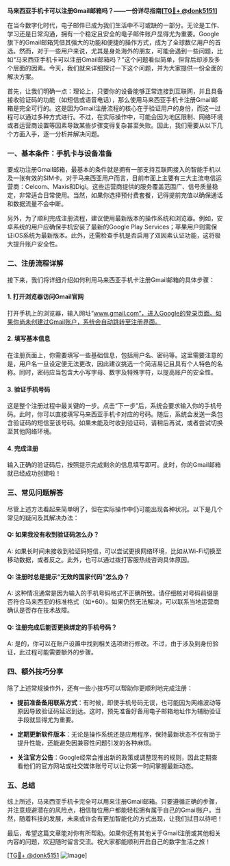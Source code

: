 **马来西亚手机卡可以注册Gmail邮箱吗？——一份详尽指南[[TG💪+ @donk5151](https://t.me/s/donk5151)]**

在当今数字化时代，电子邮件已成为我们生活中不可或缺的一部分。无论是工作、学习还是日常沟通，拥有一个稳定且安全的电子邮件账户显得尤为重要。Google旗下的Gmail邮箱凭借其强大的功能和便捷的操作方式，成为了全球数亿用户的首选。然而，对于一些用户来说，尤其是身处海外的朋友，可能会遇到一些问题，比如“马来西亚手机卡可以注册Gmail邮箱吗？”这个问题看似简单，但背后却涉及多个层面的因素。今天，我们就来详细探讨一下这个问题，并为大家提供一份全面的解决方案。

首先，让我们明确一点：理论上，只要你的设备能够正常连接到互联网，并且具备接收验证码的功能（如短信或语音电话），那么使用马来西亚手机卡注册Gmail邮箱是完全可行的。这是因为Gmail注册流程的核心在于验证用户的身份，而这一过程可以通过多种方式进行。不过，在实际操作中，可能会因为地区限制、网络环境或者运营商设置等因素导致某些步骤变得复杂甚至失败。因此，我们需要从以下几个方面入手，逐一分析并解决问题。

### **一、基本条件：手机卡与设备准备**

要成功注册Gmail邮箱，最基本的条件就是拥有一部支持互联网接入的智能手机以及一张有效的SIM卡。对于马来西亚用户而言，目前市面上主要有三大主流电信运营商：Celcom、Maxis和Digi。这些运营商提供的服务覆盖范围广、信号质量稳定，非常适合日常使用。当然，如果你选择预付费套餐，记得提前充值以确保通话和数据流量不会中断。

另外，为了顺利完成注册流程，建议使用最新版本的操作系统和浏览器。例如，安卓系统的用户应确保手机安装了最新的Google Play Services；苹果用户则需保证iOS系统为最新版本。此外，还需检查手机是否启用了双因素认证功能，这将极大提升账户安全性。

### **二、注册流程详解**

接下来，我们将详细介绍如何利用马来西亚手机卡注册Gmail邮箱的具体步骤：

#### **1. 打开浏览器访问Gmail官网**
打开手机上的浏览器，输入网址“www.gmail.com”，进入Google的登录页面。如果你尚未创建过Gmail账户，系统会自动跳转至注册界面。

#### **2. 填写基本信息**
在注册页面上，你需要填写一些基础信息，包括用户名、密码等。这里需要注意的是，用户名一旦设定便无法更改，因此建议挑选一个简洁易记且具有个人特色的名称。同时，密码应当包含大小写字母、数字及特殊字符，以提高账户的安全性。

#### **3. 验证手机号码**
这是整个注册过程中最关键的一步。点击“下一步”后，系统会要求输入你的手机号码。此时，你可以直接填写马来西亚手机卡对应的号码。随后，系统会发送一条包含验证码的短信至该号码。如果未能及时收到验证码，请稍后再试，或者尝试切换至其他网络环境。

#### **4. 完成注册**
输入正确的验证码后，按照提示完成剩余的信息填写即可。此时，你的Gmail邮箱就已经成功创建啦！

### **三、常见问题解答**

尽管上述方法看起来简单明了，但在实际操作中仍可能出现各种状况。以下是几个常见的疑问及其解决办法：

#### **Q: 如果我没有收到验证码怎么办？**
A: 如果长时间未接收到验证码短信，可以尝试更换网络环境，比如从Wi-Fi切换至移动数据，或者反之。此外，也可以通过拨打客服热线咨询具体原因。

#### **Q: 注册时总是提示“无效的国家代码”怎么办？**
A: 这种情况通常是因为输入的手机号码格式不正确所致。请仔细核对号码前缀是否符合马来西亚的标准格式（如+60）。如果仍然无法解决，可以联系当地运营商确认是否存在技术故障。

#### **Q: 注册完成后能否更换绑定的手机号码？**
A: 是的，你可以在账户设置中找到相关选项进行修改。不过，由于涉及到身份验证，此过程可能需要额外的步骤。

### **四、额外技巧分享**

除了上述常规操作外，还有一些小技巧可以帮助你更顺利地完成注册：

- **提前准备备用联系方式**：有时候，即使手机号码无误，也可能因为网络波动等原因导致验证码延迟到达。这时，预先准备好备用电子邮箱地址作为辅助验证手段就显得尤为重要。
  
- **定期更新软件版本**：无论是操作系统还是应用程序，保持最新状态不仅有助于提升性能，还能避免因兼容性问题引发的各种麻烦。

- **关注官方公告**：Google经常会推出新的政策或调整现有的规则，因此定期查看他们的官方网站或社交媒体账号可以让你第一时间掌握最新动态。

### **五、总结**

综上所述，马来西亚手机卡完全可以用来注册Gmail邮箱。只要遵循正确的步骤，并注意规避潜在的风险点，相信每位用户都能轻松拥有属于自己的Gmail账户。当然，随着科技的发展，未来或许会有更加智能化的方式出现，让我们拭目以待吧！

最后，希望这篇文章能对你有所帮助。如果你还有其他关于Gmail注册或其他相关内容的问题，欢迎随时留言交流。祝大家都能顺利开启自己的数字生活之旅！

[[TG💪+ @donk5151](https://t.me/s/donk5151) ![Image](https://i.postimg.cc/rwNCRYN7/Snipaste-2025-04-30-17-27-05.png)]